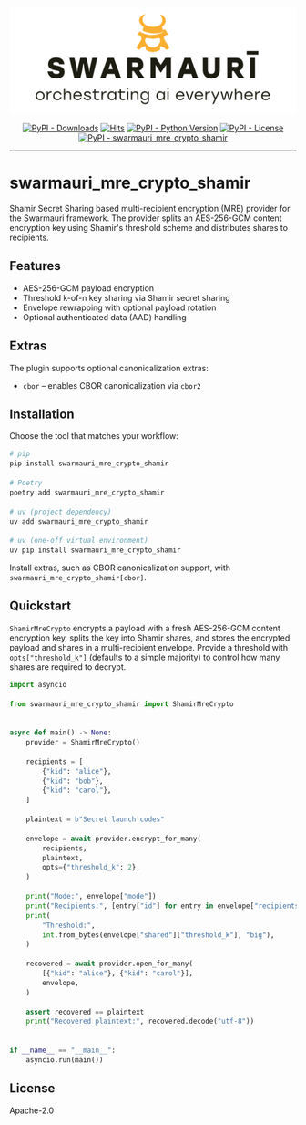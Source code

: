 ![Swarmauri Logo](https://github.com/swarmauri/swarmauri-sdk/blob/3d4d1cfa949399d7019ae9d8f296afba773dfb7f/assets/swarmauri.brand.theme.svg)

<p align="center">
    <a href="https://pypi.org/project/swarmauri_mre_crypto_shamir/">
        <img src="https://img.shields.io/pypi/dm/swarmauri_mre_crypto_shamir" alt="PyPI - Downloads"/></a>
    <a href="https://hits.sh/github.com/swarmauri/swarmauri-sdk/tree/master/pkgs/standards/swarmauri_mre_crypto_shamir/">
        <img alt="Hits" src="https://hits.sh/github.com/swarmauri/swarmauri-sdk/tree/master/pkgs/standards/swarmauri_mre_crypto_shamir.svg"/></a>
    <a href="https://pypi.org/project/swarmauri_mre_crypto_shamir/">
        <img src="https://img.shields.io/pypi/pyversions/swarmauri_mre_crypto_shamir" alt="PyPI - Python Version"/></a>
    <a href="https://pypi.org/project/swarmauri_mre_crypto_shamir/">
        <img src="https://img.shields.io/pypi/l/swarmauri_mre_crypto_shamir" alt="PyPI - License"/></a>
    <a href="https://pypi.org/project/swarmauri_mre_crypto_shamir/">
        <img src="https://img.shields.io/pypi/v/swarmauri_mre_crypto_shamir?label=swarmauri_mre_crypto_shamir&color=green" alt="PyPI - swarmauri_mre_crypto_shamir"/></a>

</p>

---

# swarmauri_mre_crypto_shamir

Shamir Secret Sharing based multi-recipient encryption (MRE) provider for the Swarmauri framework. The provider splits an AES-256-GCM content encryption key using Shamir's threshold scheme and distributes shares to recipients.

## Features

- AES-256-GCM payload encryption
- Threshold k-of-n key sharing via Shamir secret sharing
- Envelope rewrapping with optional payload rotation
- Optional authenticated data (AAD) handling

## Extras

The plugin supports optional canonicalization extras:

- `cbor` – enables CBOR canonicalization via `cbor2`

## Installation

Choose the tool that matches your workflow:

```bash
# pip
pip install swarmauri_mre_crypto_shamir

# Poetry
poetry add swarmauri_mre_crypto_shamir

# uv (project dependency)
uv add swarmauri_mre_crypto_shamir

# uv (one-off virtual environment)
uv pip install swarmauri_mre_crypto_shamir
```

Install extras, such as CBOR canonicalization support, with `swarmauri_mre_crypto_shamir[cbor]`.

## Quickstart

`ShamirMreCrypto` encrypts a payload with a fresh AES-256-GCM content encryption key, splits the key into Shamir shares, and stores the encrypted payload and shares in a multi-recipient envelope. Provide a threshold with `opts["threshold_k"]` (defaults to a simple majority) to control how many shares are required to decrypt.

```python
import asyncio

from swarmauri_mre_crypto_shamir import ShamirMreCrypto


async def main() -> None:
    provider = ShamirMreCrypto()

    recipients = [
        {"kid": "alice"},
        {"kid": "bob"},
        {"kid": "carol"},
    ]

    plaintext = b"Secret launch codes"

    envelope = await provider.encrypt_for_many(
        recipients,
        plaintext,
        opts={"threshold_k": 2},
    )

    print("Mode:", envelope["mode"])
    print("Recipients:", [entry["id"] for entry in envelope["recipients"]])
    print(
        "Threshold:",
        int.from_bytes(envelope["shared"]["threshold_k"], "big"),
    )

    recovered = await provider.open_for_many(
        [{"kid": "alice"}, {"kid": "carol"}],
        envelope,
    )

    assert recovered == plaintext
    print("Recovered plaintext:", recovered.decode("utf-8"))


if __name__ == "__main__":
    asyncio.run(main())
```

## License

Apache-2.0
